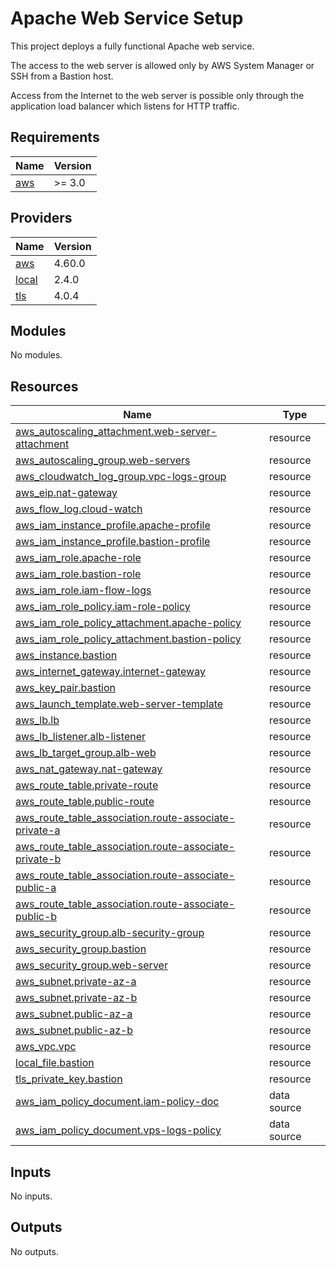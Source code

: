 # Apache Web Service Setup
This project deploys a fully functional Apache web service. 

The access to the web server is allowed only by AWS System Manager or SSH from a Bastion host.

Access from the Internet to the web server is possible only through the application load balancer which listens for HTTP traffic.
<!-- BEGIN_TF_DOCS -->
## Requirements

| Name | Version |
|------|---------|
| <a name="requirement_aws"></a> [aws](#requirement\_aws) | >= 3.0 |

## Providers

| Name | Version |
|------|---------|
| <a name="provider_aws"></a> [aws](#provider\_aws) | 4.60.0 |
| <a name="provider_local"></a> [local](#provider\_local) | 2.4.0 |
| <a name="provider_tls"></a> [tls](#provider\_tls) | 4.0.4 |

## Modules

No modules.

## Resources

| Name | Type |
|------|------|
| [aws_autoscaling_attachment.web-server-attachment](https://registry.terraform.io/providers/hashicorp/aws/latest/docs/resources/autoscaling_attachment) | resource |
| [aws_autoscaling_group.web-servers](https://registry.terraform.io/providers/hashicorp/aws/latest/docs/resources/autoscaling_group) | resource |
| [aws_cloudwatch_log_group.vpc-logs-group](https://registry.terraform.io/providers/hashicorp/aws/latest/docs/resources/cloudwatch_log_group) | resource |
| [aws_eip.nat-gateway](https://registry.terraform.io/providers/hashicorp/aws/latest/docs/resources/eip) | resource |
| [aws_flow_log.cloud-watch](https://registry.terraform.io/providers/hashicorp/aws/latest/docs/resources/flow_log) | resource |
| [aws_iam_instance_profile.apache-profile](https://registry.terraform.io/providers/hashicorp/aws/latest/docs/resources/iam_instance_profile) | resource |
| [aws_iam_instance_profile.bastion-profile](https://registry.terraform.io/providers/hashicorp/aws/latest/docs/resources/iam_instance_profile) | resource |
| [aws_iam_role.apache-role](https://registry.terraform.io/providers/hashicorp/aws/latest/docs/resources/iam_role) | resource |
| [aws_iam_role.bastion-role](https://registry.terraform.io/providers/hashicorp/aws/latest/docs/resources/iam_role) | resource |
| [aws_iam_role.iam-flow-logs](https://registry.terraform.io/providers/hashicorp/aws/latest/docs/resources/iam_role) | resource |
| [aws_iam_role_policy.iam-role-policy](https://registry.terraform.io/providers/hashicorp/aws/latest/docs/resources/iam_role_policy) | resource |
| [aws_iam_role_policy_attachment.apache-policy](https://registry.terraform.io/providers/hashicorp/aws/latest/docs/resources/iam_role_policy_attachment) | resource |
| [aws_iam_role_policy_attachment.bastion-policy](https://registry.terraform.io/providers/hashicorp/aws/latest/docs/resources/iam_role_policy_attachment) | resource |
| [aws_instance.bastion](https://registry.terraform.io/providers/hashicorp/aws/latest/docs/resources/instance) | resource |
| [aws_internet_gateway.internet-gateway](https://registry.terraform.io/providers/hashicorp/aws/latest/docs/resources/internet_gateway) | resource |
| [aws_key_pair.bastion](https://registry.terraform.io/providers/hashicorp/aws/latest/docs/resources/key_pair) | resource |
| [aws_launch_template.web-server-template](https://registry.terraform.io/providers/hashicorp/aws/latest/docs/resources/launch_template) | resource |
| [aws_lb.lb](https://registry.terraform.io/providers/hashicorp/aws/latest/docs/resources/lb) | resource |
| [aws_lb_listener.alb-listener](https://registry.terraform.io/providers/hashicorp/aws/latest/docs/resources/lb_listener) | resource |
| [aws_lb_target_group.alb-web](https://registry.terraform.io/providers/hashicorp/aws/latest/docs/resources/lb_target_group) | resource |
| [aws_nat_gateway.nat-gateway](https://registry.terraform.io/providers/hashicorp/aws/latest/docs/resources/nat_gateway) | resource |
| [aws_route_table.private-route](https://registry.terraform.io/providers/hashicorp/aws/latest/docs/resources/route_table) | resource |
| [aws_route_table.public-route](https://registry.terraform.io/providers/hashicorp/aws/latest/docs/resources/route_table) | resource |
| [aws_route_table_association.route-associate-private-a](https://registry.terraform.io/providers/hashicorp/aws/latest/docs/resources/route_table_association) | resource |
| [aws_route_table_association.route-associate-private-b](https://registry.terraform.io/providers/hashicorp/aws/latest/docs/resources/route_table_association) | resource |
| [aws_route_table_association.route-associate-public-a](https://registry.terraform.io/providers/hashicorp/aws/latest/docs/resources/route_table_association) | resource |
| [aws_route_table_association.route-associate-public-b](https://registry.terraform.io/providers/hashicorp/aws/latest/docs/resources/route_table_association) | resource |
| [aws_security_group.alb-security-group](https://registry.terraform.io/providers/hashicorp/aws/latest/docs/resources/security_group) | resource |
| [aws_security_group.bastion](https://registry.terraform.io/providers/hashicorp/aws/latest/docs/resources/security_group) | resource |
| [aws_security_group.web-server](https://registry.terraform.io/providers/hashicorp/aws/latest/docs/resources/security_group) | resource |
| [aws_subnet.private-az-a](https://registry.terraform.io/providers/hashicorp/aws/latest/docs/resources/subnet) | resource |
| [aws_subnet.private-az-b](https://registry.terraform.io/providers/hashicorp/aws/latest/docs/resources/subnet) | resource |
| [aws_subnet.public-az-a](https://registry.terraform.io/providers/hashicorp/aws/latest/docs/resources/subnet) | resource |
| [aws_subnet.public-az-b](https://registry.terraform.io/providers/hashicorp/aws/latest/docs/resources/subnet) | resource |
| [aws_vpc.vpc](https://registry.terraform.io/providers/hashicorp/aws/latest/docs/resources/vpc) | resource |
| [local_file.bastion](https://registry.terraform.io/providers/hashicorp/local/latest/docs/resources/file) | resource |
| [tls_private_key.bastion](https://registry.terraform.io/providers/hashicorp/tls/latest/docs/resources/private_key) | resource |
| [aws_iam_policy_document.iam-policy-doc](https://registry.terraform.io/providers/hashicorp/aws/latest/docs/data-sources/iam_policy_document) | data source |
| [aws_iam_policy_document.vps-logs-policy](https://registry.terraform.io/providers/hashicorp/aws/latest/docs/data-sources/iam_policy_document) | data source |

## Inputs

No inputs.

## Outputs

No outputs.
<!-- END_TF_DOCS -->